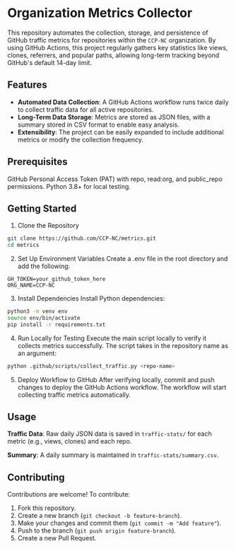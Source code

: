 # Organization Metrics Collector

This repository automates the collection, storage, and persistence of GitHub traffic metrics for repositories within the `CCP-NC` organization. By using GitHub Actions, this project regularly gathers key statistics like views, clones, referrers, and popular paths, allowing long-term tracking beyond GitHub's default 14-day limit.

## Features
- **Automated Data Collection**: A GitHub Actions workflow runs twice daily to collect traffic data for all active repositories.
- **Long-Term Data Storage**: Metrics are stored as JSON files, with a summary stored in CSV format to enable easy analysis.
- **Extensibility**: The project can be easily expanded to include additional metrics or modify the collection frequency.

## Prerequisites
GitHub Personal Access Token (PAT) with repo, read:org, and public_repo permissions.
Python 3.8+ for local testing.

## Getting Started
1. Clone the Repository
```bash
git clone https://github.com/CCP-NC/metrics.git
cd metrics
```

2. Set Up Environment Variables
Create a .env file in the root directory and add the following:

```plaintext
GH_TOKEN=your_github_token_here
ORG_NAME=CCP-NC
```

3. Install Dependencies
Install Python dependencies:

```bash
python3 -m venv env
source env/bin/activate
pip install -r requirements.txt
```

4. Run Locally for Testing
Execute the main script locally to verify it collects metrics successfully. The script takes in the repository name as an argument:

```bash
python .github/scripts/collect_traffic.py <repo-name>
```

5. Deploy Workflow to GitHub
After verifying locally, commit and push changes to deploy the GitHub Actions workflow. The workflow will start collecting traffic metrics automatically.

## Usage

**Traffic Data**: Raw daily JSON data is saved in `traffic-stats/` for each metric (e.g., views, clones) and each repo.

**Summary**: A daily summary is maintained in `traffic-stats/summary.csv`.

## Contributing

Contributions are welcome! To contribute:

1. Fork this repository.
2. Create a new branch (`git checkout -b feature-branch`).
3. Make your changes and commit them (`git commit -m "Add feature"`).
4. Push to the branch (`git push origin feature-branch`).
5. Create a new Pull Request.
